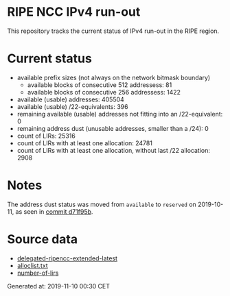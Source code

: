 # RIPE NCC IPv4 run-out
This repository tracks the current status of IPv4 run-out in the RIPE region.

# Current status
- available prefix sizes (not always on the network bitmask boundary)
  - available blocks of consecutive 512 addressess: 81
  - available blocks of consecutive 256 addressess: 1422
- available (usable) addresses: 405504
- available (usable) /22-equivalents: 396
- remaining available (usable) addresses not fitting into an /22-equivalent: 0
- remaining address dust (unusable addresses, smaller than a /24): 0
- count of LIRs: 25316
- count of LIRs with at least one allocation: 24781
- count of LIRs with at least one allocation, without last /22 allocation: 2908

# Notes
The address dust status was moved from `available` to `reserved` on 2019-10-11, as seen in [commit d71f95b](https://github.com/zajdee/ripe-ncc-ipv4-runout/commit/d71f95b1f7c9f639556e395e4ad0f41e54834954).

# Source data
- [delegated-ripencc-extended-latest](https://ftp.ripe.net/pub/stats/ripencc/delegated-ripencc-extended-latest)
- [alloclist.txt](https://ftp.ripe.net/pub/stats/ripencc/membership/alloclist.txt)
- [number-of-lirs](https://labs.ripe.net/statistics/number-of-lirs)

Generated at: 2019-11-10 00:30 CET
